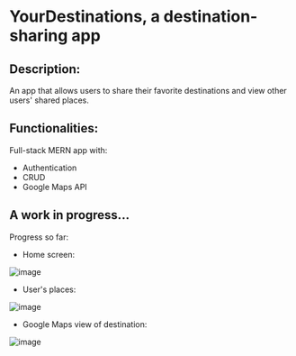 # YourDestinations, a destination-sharing app

## Description: 

An app that allows users to share their favorite destinations and view other users' shared places.

## Functionalities: 

Full-stack MERN app with: 

* Authentication 
* CRUD
* Google Maps API 

## A work in progress...

Progress so far:

* Home screen: 

![image](https://user-images.githubusercontent.com/55796146/229350046-e9f79312-04f8-4805-b0cb-dd994712707d.png)

* User's places: 

![image](https://user-images.githubusercontent.com/55796146/229349965-032d1bae-0b62-430e-be74-3716a8075b75.png)


* Google Maps view of destination: 

![image](https://user-images.githubusercontent.com/55796146/229349988-14c16ff8-e29c-48a6-85b5-af14e20d5610.png)

